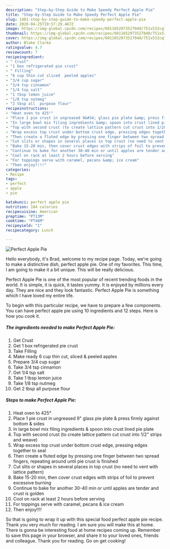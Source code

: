 ```yaml
---
description: "Step-by-Step Guide to Make Speedy Perfect Apple Pie"
title: "Step-by-Step Guide to Make Speedy Perfect Apple Pie"
slug: 1401-step-by-step-guide-to-make-speedy-perfect-apple-pie
date: 2020-04-25T19:57:29.467Z
image: https://img-global.cpcdn.com/recipes/6011652973527040/751x532cq70/perfect-apple-pie-recipe-main-photo.jpg
thumbnail: https://img-global.cpcdn.com/recipes/6011652973527040/751x532cq70/perfect-apple-pie-recipe-main-photo.jpg
cover: https://img-global.cpcdn.com/recipes/6011652973527040/751x532cq70/perfect-apple-pie-recipe-main-photo.jpg
author: Blake Clarke
ratingvalue: 4.7
reviewcount: 7
recipeingredient:
- " Crust"
- "1 box refrigerated pie crust"
- " Filling"
- "6 cup thin cut sliced  peeled apples"
- "3/4 cup sugar"
- "3/4 tsp cinnamon"
- "1/4 tsp salt"
- "1 tbsp lemon juice"
- "1/8 tsp nutmeg"
- "2 tbsp all  purpose flour"
recipeinstructions:
- "Heat oven to 425°"
- "Place 1 pie crust in ungreased 9&#34; glass pie plate &amp; press firmly against bottom &amp; sides"
- "In large bowl mix filing ingredients &amp; spoon into crust lined pie plate"
- "Top with second crust (to create lattice pattern cut crust into 1/2&#34; strips and weave)"
- "Wrap excess top crust under bottom crust edge, pressing edges together to seal"
- "Then create a fluted edge by pressing one finger between two spread fingers, repeating around until pie crust is finished"
- "Cut slits or shapes in several places in top crust (no need to vent with lattice pattern)"
- "Bake 15-20 min, then cover crust edges with strips of foil to prevent excessive burning"
- "Continue to bake for another 30-40 min or until apples are tender and crust is golden"
- "Cool on rack at least 2 hours before serving"
- "For toppings serve with caramel, pecans &amp; ice cream"
- "Then enjoy!!!!"
categories:
- Recipe
tags:
- perfect
- apple
- pie

katakunci: perfect apple pie 
nutrition: 184 calories
recipecuisine: American
preptime: "PT13M"
cooktime: "PT46M"
recipeyield: "1"
recipecategory: Lunch

---
```



![Perfect Apple Pie](https://img-global.cpcdn.com/recipes/6011652973527040/751x532cq70/perfect-apple-pie-recipe-main-photo.jpg)

Hello everybody, it's Brad, welcome to my recipe page. Today, we're going to make a distinctive dish, perfect apple pie. One of my favorites. This time, I am going to make it a bit unique. This will be really delicious.



Perfect Apple Pie is one of the most popular of recent trending foods in the world. It is simple, it is quick, it tastes yummy. It is enjoyed by millions every day. They are nice and they look fantastic. Perfect Apple Pie is something which I have loved my entire life.


To begin with this particular recipe, we have to prepare a few components. You can have perfect apple pie using 10 ingredients and 12 steps. Here is how you cook it.

<!--inarticleads1-->

##### The ingredients needed to make Perfect Apple Pie:

1. Get  Crust
1. Get 1 box refrigerated pie crust
1. Take  Filling
1. Make ready 6 cup thin cut, sliced &amp; peeled apples
1. Prepare 3/4 cup sugar
1. Take 3/4 tsp cinnamon
1. Get 1/4 tsp salt
1. Take 1 tbsp lemon juice
1. Take 1/8 tsp nutmeg
1. Get 2 tbsp all  purpose flour




<!--inarticleads2-->

##### Steps to make Perfect Apple Pie:

1. Heat oven to 425°
1. Place 1 pie crust in ungreased 9&#34; glass pie plate &amp; press firmly against bottom &amp; sides
1. In large bowl mix filing ingredients &amp; spoon into crust lined pie plate
1. Top with second crust (to create lattice pattern cut crust into 1/2&#34; strips and weave)
1. Wrap excess top crust under bottom crust edge, pressing edges together to seal
1. Then create a fluted edge by pressing one finger between two spread fingers, repeating around until pie crust is finished
1. Cut slits or shapes in several places in top crust (no need to vent with lattice pattern)
1. Bake 15-20 min, then cover crust edges with strips of foil to prevent excessive burning
1. Continue to bake for another 30-40 min or until apples are tender and crust is golden
1. Cool on rack at least 2 hours before serving
1. For toppings serve with caramel, pecans &amp; ice cream
1. Then enjoy!!!!




So that is going to wrap it up with this special food perfect apple pie recipe. Thank you very much for reading. I am sure you will make this at home. There is gonna be interesting food at home recipes coming up. Remember to save this page in your browser, and share it to your loved ones, friends and colleague. Thank you for reading. Go on get cooking!
